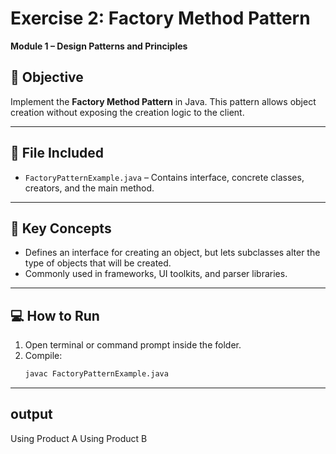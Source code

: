 # Exercise 2: Factory Method Pattern  
**Module 1 – Design Patterns and Principles**

## 🧩 Objective

Implement the **Factory Method Pattern** in Java. This pattern allows object creation without exposing the creation logic to the client.

---

## 📄 File Included

- `FactoryPatternExample.java` – Contains interface, concrete classes, creators, and the main method.

---

## 📌 Key Concepts

- Defines an interface for creating an object, but lets subclasses alter the type of objects that will be created.
- Commonly used in frameworks, UI toolkits, and parser libraries.

---

## 💻 How to Run

1. Open terminal or command prompt inside the folder.
2. Compile:
   ```bash
   javac FactoryPatternExample.java

---

## output

Using Product A
Using Product B
